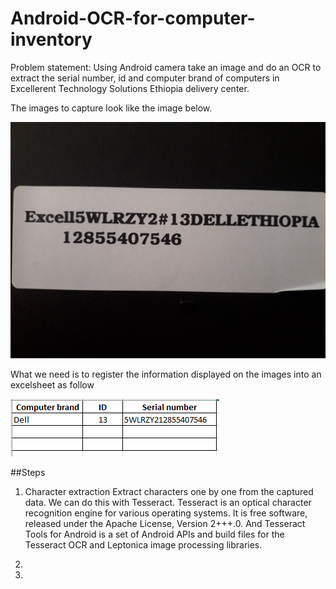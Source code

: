 # Android-OCR-for-computer-inventory
Problem statement: Using Android camera take an image and do an OCR to extract the serial number, id and computer brand of computers
in Excellerent Technology Solutions Ethiopia delivery center.

The images to capture look like the image below.

![Image](sample-image.jpg)

What we need is to register the information displayed on the images into an excelsheet as follow

![Record](excel.png)

##Steps
1. Character extraction
Extract characters one by one from the captured data. We can do this with Tesseract. 
Tesseract is an optical character recognition engine for various operating systems. 
It is free software, released under the Apache License, Version 2+++.0. And Tesseract Tools for Android 
is a set of Android APIs and build files for the Tesseract OCR and Leptonica image processing libraries.

2.

3. 


